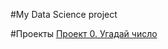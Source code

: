 #My Data Science project

#Проекты
[Проект 0. Угадай число](https://github.com/LukiyanK/Data-Science/tree/master/Project_0)